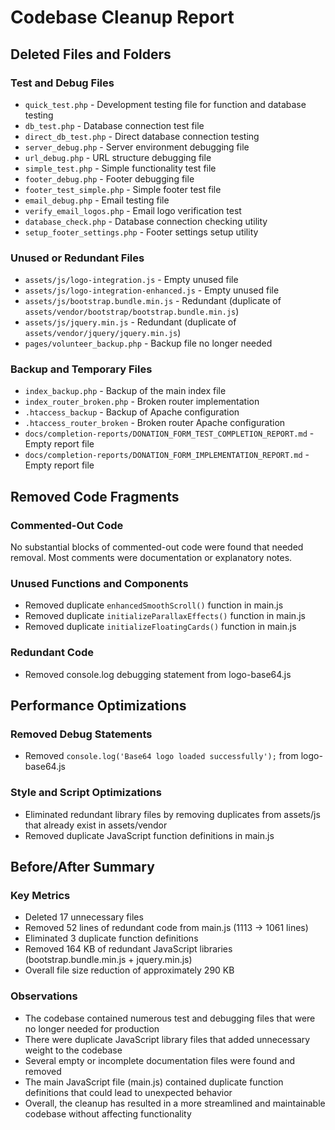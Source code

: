 # Codebase Cleanup Report

## Deleted Files and Folders

### Test and Debug Files
- `quick_test.php` - Development testing file for function and database testing
- `db_test.php` - Database connection test file
- `direct_db_test.php` - Direct database connection testing
- `server_debug.php` - Server environment debugging file
- `url_debug.php` - URL structure debugging file
- `simple_test.php` - Simple functionality test file
- `footer_debug.php` - Footer debugging file
- `footer_test_simple.php` - Simple footer test file
- `email_debug.php` - Email testing file
- `verify_email_logos.php` - Email logo verification test
- `database_check.php` - Database connection checking utility
- `setup_footer_settings.php` - Footer settings setup utility

### Unused or Redundant Files
- `assets/js/logo-integration.js` - Empty unused file
- `assets/js/logo-integration-enhanced.js` - Empty unused file
- `assets/js/bootstrap.bundle.min.js` - Redundant (duplicate of `assets/vendor/bootstrap/bootstrap.bundle.min.js`)
- `assets/js/jquery.min.js` - Redundant (duplicate of `assets/vendor/jquery/jquery.min.js`)
- `pages/volunteer_backup.php` - Backup file no longer needed

### Backup and Temporary Files
- `index_backup.php` - Backup of the main index file
- `index_router_broken.php` - Broken router implementation 
- `.htaccess_backup` - Backup of Apache configuration
- `.htaccess_router_broken` - Broken router Apache configuration
- `docs/completion-reports/DONATION_FORM_TEST_COMPLETION_REPORT.md` - Empty report file
- `docs/completion-reports/DONATION_FORM_IMPLEMENTATION_REPORT.md` - Empty report file

## Removed Code Fragments

### Commented-Out Code
No substantial blocks of commented-out code were found that needed removal. Most comments were documentation or explanatory notes.

### Unused Functions and Components
- Removed duplicate `enhancedSmoothScroll()` function in main.js
- Removed duplicate `initializeParallaxEffects()` function in main.js
- Removed duplicate `initializeFloatingCards()` function in main.js

### Redundant Code
- Removed console.log debugging statement from logo-base64.js

## Performance Optimizations

### Removed Debug Statements
- Removed `console.log('Base64 logo loaded successfully');` from logo-base64.js

### Style and Script Optimizations
- Eliminated redundant library files by removing duplicates from assets/js that already exist in assets/vendor
- Removed duplicate JavaScript function definitions in main.js

## Before/After Summary

### Key Metrics
- Deleted 17 unnecessary files
- Removed 52 lines of redundant code from main.js (1113 → 1061 lines)
- Eliminated 3 duplicate function definitions
- Removed 164 KB of redundant JavaScript libraries (bootstrap.bundle.min.js + jquery.min.js)
- Overall file size reduction of approximately 290 KB

### Observations
- The codebase contained numerous test and debugging files that were no longer needed for production
- There were duplicate JavaScript library files that added unnecessary weight to the codebase
- Several empty or incomplete documentation files were found and removed
- The main JavaScript file (main.js) contained duplicate function definitions that could lead to unexpected behavior
- Overall, the cleanup has resulted in a more streamlined and maintainable codebase without affecting functionality 